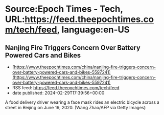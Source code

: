 # Source:Epoch Times - Tech, URL:https://feed.theepochtimes.com/tech/feed, language:en-US

## Nanjing Fire Triggers Concern Over Battery Powered Cars and Bikes
 - [https://www.theepochtimes.com/china/nanjing-fire-triggers-concern-over-battery-powered-cars-and-bikes-5597241](https://www.theepochtimes.com/china/nanjing-fire-triggers-concern-over-battery-powered-cars-and-bikes-5597241)
 - RSS feed: https://feed.theepochtimes.com/tech/feed
 - date published: 2024-02-29T17:39:56+00:00

A food delivery driver wearing a face mask rides an electric bicycle across a street in Beijing on June 19, 2020.  (Wang Zhao/AFP via Getty Images)

